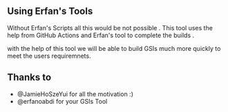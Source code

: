 ## Using Erfan's Tools


Without Erfan's Scripts all this would be not possible . This tool uses the help from GitHub Actions and Erfan's tool to complete the builds . 

with the help of this tool we will be able to build GSIs much more quickly to meet the users requiremnets. 


## Thanks to

* @JamieHoSzeYui for all the motivation :)
* @erfanoabdi for your GSIs Tool

